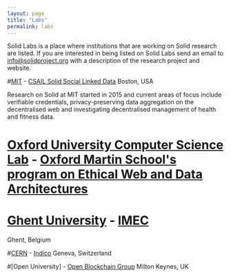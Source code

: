 ```yaml
---
layout: page
title: "Labs"
permalink: labs
---
```


Solid Labs is a place where institutions that are working on Solid research are listed. If you are interested in being listed on Solid Labs send an email to info@solidproject.org with a description of the research project and website. 

#[MIT](https://www.mit.edu) - [CSAIL Solid Social Linked Data](https://www.csail.mit.edu/research/solid-social-linked-data) 
Boston, USA 

Research on Solid at MIT started in 2015 and current areas of focus include verifiable credentials, privacy-preserving data aggregation on the decentralised web and investigating decentralised management of health and fitness data. 

# [Oxford University Computer Science Lab](http://www.cs.ox.ac.uk) - [Oxford Martin School's program on Ethical Web and Data Architectures](https://www.oxfordmartin.ox.ac.uk/ethical-web-and-data-architectures)

# [Ghent University](https://www.ugent.be/en) - [IMEC](https://www.ugent.be/ea/idlab/en) 
Ghent, Belgium 

#[CERN](https://home.cern) - [Indico](https://indico.cern.ch/event/915906/)
Geneva, Switzerland 

#[Open University] - [Open Blockchain Group](https://blockchain.open.ac.uk/#covid-19)
Milton Keynes, UK
